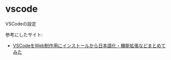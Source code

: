 # vscode
VSCodeの設定

参考にしたサイト:
- [VSCodeをWeb制作用にインストールから日本語化・機能拡張などまとめてみた](https://note.com/mc_kurita/n/n51adb0d67e54)
